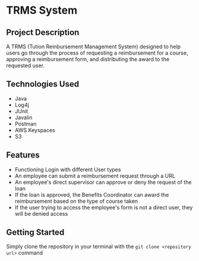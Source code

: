 # TRMS System

## Project Description

  A TRMS (Tution Reinbursement Management System) designed to help users go through the process of requesting a reimbursement for a course, approving a reimbursement form, and distributing the award to the requested user. 
  
## Technologies Used
  * Java
  * Log4j
  * JUnit
  * Javalin
  * Postman
  * AWS Keyspaces
  * S3

## Features
  * Functioning Login with different User types
  * An employee can submit a reimbursement request through a URL
  * An employee's direct supervisor can approve or deny the request of the loan
  * If the loan is approved, the Benefits Coordinator can award the reimbursement based on the type of course taken
  * If the user trying to access the employee's form is not a direct user, they will be denied access
 
 ## Getting Started
 
  Simply clone the repository in your terminal with the `git clone <repository url>` command
  
 
